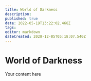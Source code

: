 ```yaml
---
title: World of Darkness
description: 
published: true
date: 2022-05-19T13:22:02.468Z
tags: 
editor: markdown
dateCreated: 2020-12-05T05:18:07.540Z
---
```


# World of Darkness
Your content here